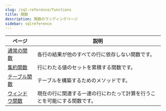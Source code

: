 ```yaml
---
slug: /sql-reference/functions
title: 関数
description: 関数のランディングページ
sidebar: sqlreference
---
```


| ページ                                                               | 説明                                                                                                  |
|---------------------------------------------------------------------|-------------------------------------------------------------------------------------------------------|
| [通常の関数](/sql-reference/functions/regular-functions)             | 各行の結果が他のすべての行に依存しない関数です。                                                       |
| [集約関数](/docs/sql-reference/aggregate-functions)               | 行にわたる値のセットを累積する関数です。                                                             |
| [テーブル関数](/docs/sql-reference/aggregate-functions)           | テーブルを構築するためのメソッドです。                                                               |
| [ウィンドウ関数](/docs/sql-reference/window-functions)            | 現在の行に関連する一連の行にわたって計算を行うことを可能にする関数です。                             |
